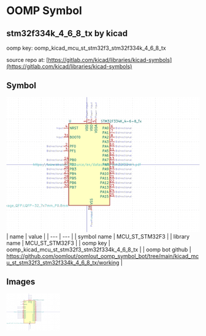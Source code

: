 # OOMP Symbol  
## stm32f334k_4_6_8_tx  by kicad  
  
oomp key: oomp_kicad_mcu_st_stm32f3_stm32f334k_4_6_8_tx  
  
source repo at: [https://gitlab.com/kicad/libraries/kicad-symbols](https://gitlab.com/kicad/libraries/kicad-symbols)  
## Symbol  
  
[![working.png](working_600.png)](working.png)  
| name | value | 
| --- | --- | 
| symbol name | MCU_ST_STM32F3 | 
| library name | MCU_ST_STM32F3 | 
| oomp key | oomp_kicad_mcu_st_stm32f3_stm32f334k_4_6_8_tx | 
| oomp bot github | https://github.com/oomlout/oomlout_oomp_symbol_bot/tree/main/kicad_mcu_st_stm32f3_stm32f334k_4_6_8_tx/working | 
## Images  
  
[![working.png](working_140.png)](working.png)  
